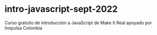 # intro-javascript-sept-2022
Curso gratuito de introducción a JavaScript de Make It Real apoyado por Innpulsa Colombia
